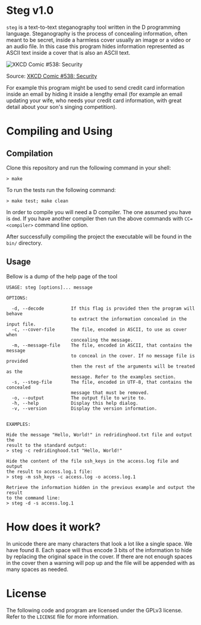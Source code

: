 # Steg v1.0
`steg` is a text-to-text steganography tool written in the D programming language. Steganography is the process of concealing information, often meant to be secret, inside a harmless cover usually an image or a video or an audio file. In this case this program hides information represented as ASCII text inside a cover that is also an ASCII text.

![XKCD Comic #538: Security](https://imgs.xkcd.com/comics/security.png)

Source: [XKCD Comic #538: Security](https://xkcd.com/538/)

For example this program might be used to send credit card information inside an email by hiding it inside a lengthy email (for example an email updating your wife, who needs your credit card information, with great detail about your son's singing competition).

# Compiling and Using

## Compilation
Clone this repository and run the following command in your shell:
```
> make
```

To run the tests run the following command:
```
> make test; make clean
```

In order to compile you will need a D compiler. The one assumed you have is `dmd`. If you have another compiler then run the above commands with `CC=<compiler>` command line option.

After successfully compiling the project the executable will be found in the `bin/` directory.

## Usage
Bellow is a dump of the help page of the tool
```
USAGE: steg [options]... message

OPTIONS:

  -d, --decode          If this flag is provided then the program will behave
                        to extract the information concealed in the input file.
  -c, --cover-file      The file, encoded in ASCII, to use as cover when
                        concealing the message.
  -m, --message-file    The file, encoded in ASCII, that contains the message
                        to conceal in the cover. If no message file is provided
                        then the rest of the arguments will be treated as the
                        message. Refer to the examples section.
  -s, --steg-file       The file, encoded in UTF-8, that contains the concealed
                        message that must be removed.
  -o, --output          The output file to write to.
  -h, --help            Display this help dialog.
  -v, --version         Display the version information.
  

EXAMPLES:

Hide the message "Hello, World!" in redridinghood.txt file and output the
result to the standard output:
> steg -c redridinghood.txt "Hello, World!"

Hide the content of the file ssh_keys in the access.log file and output
the result to access.log.1 file:
> steg -m ssh_keys -c access.log -o access.log.1

Retrieve the information hidden in the previous example and output the result
to the command line:
> steg -d -s access.log.1
```

# How does it work?
In unicode there are many characters that look a lot like a single space. We have found 8. Each space will thus encode 3 bits of the information to hide by replacing the original space in the cover. If there are not enough spaces in the cover then a warning will pop up and the file will be appended with as many spaces as needed.

# License
The following code and program are licensed under the GPLv3 license. Refer to the `LICENSE` file for more information.
